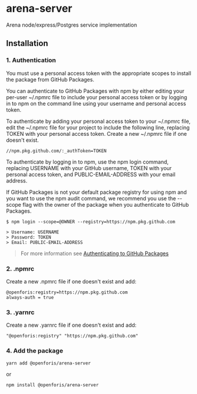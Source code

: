 # arena-server

Arena node/express/Postgres service implementation

## Installation

### 1. Authentication

You must use a personal access token with the appropriate scopes to install the package from GitHub Packages.

You can authenticate to GitHub Packages with npm by either editing your per-user ~/.npmrc file to include your personal access token or by logging in to npm on the command line using your username and personal access token.

To authenticate by adding your personal access token to your ~/.npmrc file, edit the ~/.npmrc file for your project to include the following line, replacing TOKEN with your personal access token. Create a new ~/.npmrc file if one doesn't exist.

```shell
//npm.pkg.github.com/:_authToken=TOKEN
```

To authenticate by logging in to npm, use the npm login command, replacing USERNAME with your GitHub username, TOKEN with your personal access token, and PUBLIC-EMAIL-ADDRESS with your email address.

If GitHub Packages is not your default package registry for using npm and you want to use the npm audit command, we recommend you use the --scope flag with the owner of the package when you authenticate to GitHub Packages.

```shell
$ npm login --scope=@OWNER --registry=https://npm.pkg.github.com

> Username: USERNAME
> Password: TOKEN
> Email: PUBLIC-EMAIL-ADDRESS
```

> For more information see [Authenticating to GitHub Packages](https://docs.github.com/en/packages/guides/configuring-npm-for-use-with-github-packages#authenticating-to-github-packages)

### 2. .npmrc

Create a new .npmrc file if one doesn't exist and add:

```shell
@openforis:registry=https://npm.pkg.github.com
always-auth = true
```

### 3. .yarnrc

Create a new .yarnrc file if one doesn't exist and add:

```shell
"@openforis:registry" "https://npm.pkg.github.com"
```

### 4. Add the package

```shell
yarn add @openforis/arena-server
```

or

```shell
npm install @openforis/arena-server
```

